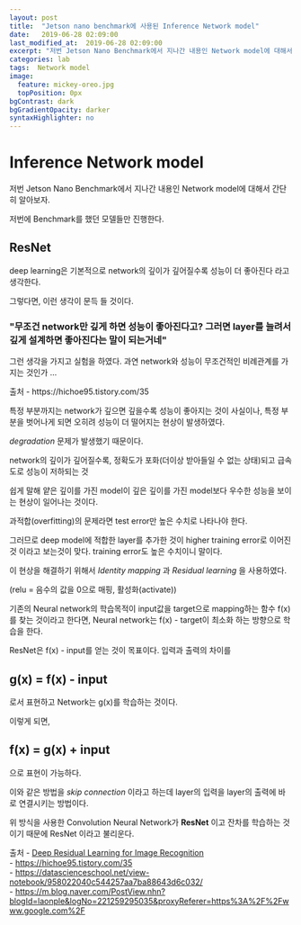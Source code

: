 ```yaml
---
layout: post
title:  "Jetson nano benchmark에 사용된 Inference Network model"
date:   2019-06-28 02:09:00
last_modified_at:  2019-06-28 02:09:00
excerpt: "저번 Jetson Nano Benchmark에서 지나간 내용인 Network model에 대해서 간단히 알아보자. 저번에 Benchmark를 했던 모델들만 진행한다."
categories: lab
tags:  Network model
image:
  feature: mickey-oreo.jpg
  topPosition: 0px
bgContrast: dark
bgGradientOpacity: darker
syntaxHighlighter: no
---
```

Inference Network model
==

저번 Jetson Nano Benchmark에서 지나간 내용인 Network model에 대해서 간단히 알아보자.

저번에 Benchmark를 했던 모델들만 진행한다.

## ResNet

deep learning은 기본적으로 network의 깊이가 깊어질수록 성능이 더 좋아진다 라고 생각한다.

그렇다면, 이런 생각이 문득 들 것이다.

### "무조건 network만 깊게 하면 성능이 좋아진다고? 그러면 layer를 늘려서 깊게 설계하면 좋아진다는 말이 되는거네"

그런 생각을 가지고 실험을 하였다. 과연 network와 성능이 무조건적인 비례관계를 가지는 것인가 ...  

<div class="img img--fullContainer img--13xLeading" style="background-image: url({{ site.baseurl_posts_img }}degradation_problem.png);"></div>
출처 - https://hichoe95.tistory.com/35

특정 부분까지는 network가 깊으면 깊을수록 성능이 좋아지는 것이 사실이나, 특정 부분을 벗어나게 되면 오히려 성능이 더 떨어지는 현상이 발생하였다.

*degradation* 문제가 발생했기 때문이다.

network의 깊이가 깊어질수록, 정확도가 포화(더이상 받아들일 수 없는 상태)되고 급속도로 성능이 저하되는 것

쉽게 말해 얕은 깊이를 가진 model이 깊은 깊이를 가진 model보다 우수한 성능을 보이는 현상이 일어나는 것이다.

과적합(overfitting)의 문제라면 test error만 높은 수치로 나타나야 한다.

그러므로 deep model에 적합한 layer를 추가한 것이 higher training error로 이어진 것 이라고 보는것이 맞다. training error도 높은 수치이니 말이다.


이 현상을 해결하기 위해서 *Identity mapping* 과 *Residual learning* 을 사용하였다.

<div class="img img--fullContainer img--13xLeading" style="background-image: url({{ site.baseurl_posts_img }}residual_learning.PNG);"></div>

(relu = 음수의 값을 0으로 매핑, 활성화(activate))

기존의 Neural network의 학습목적이 input값을 target으로 mapping하는 함수 f(x)를 찾는 것이라고 한다면, Neural network는 f(x) - target이 최소화 하는 방향으로 학습을 한다.

ResNet은 f(x) - input를 얻는 것이 목표이다.  입력과 출력의 차이를
## g(x) = f(x) - input
로서 표현하고 Network는 g(x)를 학습하는 것이다.

이렇게 되면,
## f(x) = g(x) + input
으로 표현이 가능하다.

이와 같은 방법을 *skip connection* 이라고 하는데 layer의 입력을 layer의 출력에 바로 연결시키는 방법이다.

위 방식을 사용한 Convolution Neural Network가 **ResNet** 이고 잔차를 학습하는 것이기 때문에 ResNet 이라고 불리운다.

출처 - [Deep Residual Learning for Image Recognition](https://arxiv.org/pdf/1512.03385.pdf)   
    - https://hichoe95.tistory.com/35  
    - https://datascienceschool.net/view-notebook/958022040c544257aa7ba88643d6c032/  
    - https://m.blog.naver.com/PostView.nhn?blogId=laonple&logNo=221259295035&proxyReferer=https%3A%2F%2Fwww.google.com%2F
